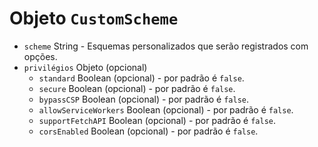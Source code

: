 # Objeto `CustomScheme`

* `scheme` String - Esquemas personalizados que serão registrados com opções.
* `privilégios` Objeto (opcional) 
  * `standard` Boolean (opcional) - por padrão é `false`.
  * `secure` Boolean (opcional) - por padrão é `false`.
  * `bypassCSP` Boolean (opcional) - por padrão é `false`.
  * `allowServiceWorkers` Boolean (opcional) - por padrão é `false`.
  * `supportFetchAPI` Boolean (opcional) - por padrão é `false`.
  * `corsEnabled` Boolean (opcional) - por padrão é `false`.